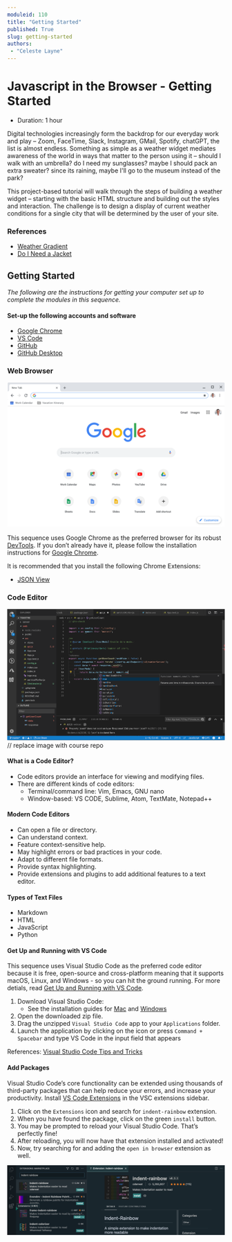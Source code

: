 ```yaml
---
moduleid: 110
title: "Getting Started"
published: True
slug: getting-started
authors:
 - "Celeste Layne"
---
```


# Javascript in the Browser - Getting Started

* Duration: 1 hour

Digital technologies increasingly form the backdrop for our everyday work and play – Zoom, FaceTime, Slack, Instagram, GMail, Spotify, chatGPT, the list is almost endless. Something as simple as a weather widget mediates awareness of the world in ways that matter to the person using it – should I walk with an umbrella? do I need my sunglasses? maybe I should pack an extra sweater? since its raining, maybe I'll go to the museum instead of the park?

This project-based tutorial will walk through the steps of building a weather widget – starting with the basic HTML structure and building out the styles and interaction. The challenge is to design a display of current weather conditions for a single city that will be determined by the user of your site.

### References

* [Weather Gradient](https://weathergradient.com/)
* [Do I Need a Jacket](https://doineedajacket.com/)

## Getting Started

_The following are the instructions for getting your computer set up to complete the modules in this sequence._

#### Set-up the following accounts and software

* [Google Chrome](https://www.google.com/chrome/downloads/) 
* [VS Code](https://code.visualstudio.com/)
* [GitHub](https://github.com/)
* [GitHub Desktop](https://desktop.github.com/)

### Web Browser

![google chrome browser](assets/google-chrome-01.png)

This sequence uses Google Chrome as the preferred browser for its robust [DevTools](https://developer.chrome.com/docs/devtools/). If you don’t already have it, please follow the installation instructions for [Google Chrome](https://www.google.com/chrome/downloads/).

It is recommended that you install the following Chrome Extensions:

* [JSON View](https://chrome.google.com/webstore/detail/jsonvue/chklaanhfefbnpoihckbnefhakgolnmc)

### Code Editor
![visual studio code](assets/visual-studio-code-01.png) // replace image with course repo

#### What is a Code Editor?

* Code editors provide an interface for viewing and modifying files.
* There are different kinds of code editors:
  * Terminal/command line: Vim, Emacs, GNU nano
  * Window-based: VS CODE, Sublime, Atom, TextMate, Notepad++

#### Modern Code Editors

* Can open a file or directory.
* Can understand context.
 * Feature context-sensitive help.
 * May highlight errors or bad practices in your code.
 * Adapt to different file formats.
 * Provide syntax highlighting. 
* Provide extensions and plugins to add additional features to a text editor.

#### Types of Text Files

* Markdown
* HTML
* JavaScript
* Python

#### Get Up and Running with VS Code

This sequence uses Visual Studio Code as the preferred code editor because it is free, open-source and cross-platform meaning that it supports macOS, Linux, and Windows - so you can hit the ground running. For more detials, read [Get Up and Running with VS Code](). 

1. Download Visual Studio Code:
   * See the installation guides for [Mac](https://code.visualstudio.com/docs/setup/mac) and [Windows](https://code.visualstudio.com/docs/setup/windows)
2. Open the downloaded zip file.
3. Drag the unzipped `Visual Studio Code` app to your `Applications` folder.
4. Launch the application by clicking on the icon or press `Command + Spacebar` and type VS Code in the input field that appears

References: [Visual Studio Code Tips and Tricks](https://code.visualstudio.com/docs/getstarted/tips-and-tricks)

#### Add Packages

Visual Studio Code’s core functionality can be extended using thousands of third-party packages that can help reduce your errors, and increase your productivity. Install [VS Code Extensions](https://code.visualstudio.com/docs/editor/extension-marketplace) in the VSC extensions sidebar.

1. Click on the `Extensions` icon and search for `indent-rainbow` extension.
2. When you have found the package, click on the green `install` button.
3. You may be prompted to reload your Visual Studio Code. That’s perfectly fine!
4. After reloading, you will now have that extension installed and activated!
5. Now, try searching for and adding the `open in browser` extension as well.

![](./images/111/111-39.png)

